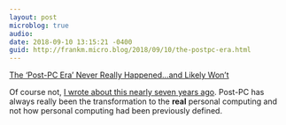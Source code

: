 ```yaml
---
layout: post
microblog: true
audio: 
date: 2018-09-10 13:15:21 -0400
guid: http://frankm.micro.blog/2018/09/10/the-postpc-era.html
---
```

[The ‘Post-PC Era’ Never Really Happened…and Likely Won’t](https://techpinions.com/the-post-pc-era-never-really-happened-and-likely-wont/53610)

Of course not, [I wrote about this nearly seven years ago](https://realpersonalcomputing.com/2011/12/26/post-pc-era-or-the-beginning-of-the-personal-computing-era/). Post-PC has always really been the transformation to the **real** personal computing and not how personal computing had been previously defined.

